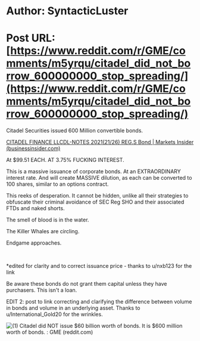 # Author: SyntacticLuster
# Post URL: [https://www.reddit.com/r/GME/comments/m5yrqu/citadel_did_not_borrow_600000000_stop_spreading/](https://www.reddit.com/r/GME/comments/m5yrqu/citadel_did_not_borrow_600000000_stop_spreading/)


Citadel Securities issued 600 Million convertible bonds.

[CITADEL FINANCE LLCDL-NOTES 2021(21/26) REG.S Bond | Markets Insider (businessinsider.com)](https://markets.businessinsider.com/bonds/citadel_finance_llcdl-notes_202121-26_regs-bond-2026-usu1718raa69)

At $99.51 EACH. AT 3.75% FUCKING INTEREST.

This is a massive issuance of corporate bonds. At an EXTRAORDINARY interest rate. And will create MASSIVE dilution, as each can be converted to 100 shares, similar to an options contract.

This reeks of desperation. It cannot be hidden, unlike all their strategies to obfuscate their criminal avoidance of SEC Reg SHO and their associated FTDs and naked shorts.

The smell of blood is in the water.

The Killer Whales are circling.

Endgame approaches.

&#x200B;

\*edited for clarity and to correct issuance price - thanks to u/nxb123 for the link

Be aware these bonds do not grant them capital unless they have purchasers. This isn't a loan.

EDIT 2: post to link correcting and clarifying the difference between volume in bonds and volume in an underlying asset. Thanks to u/International_Gold20 for the wrinkles.

 ![(1) Citadel did NOT issue $60 billion worth of bonds. It is $600 million worth of bonds. : GME (reddit.com)](https://www.reddit.com/r/GME/comments/m5zt6n/citadel_did_not_issue_60_billion_worth_of_bonds/?utm_source=share&utm_medium=ios_app&utm_name=iossmf) 